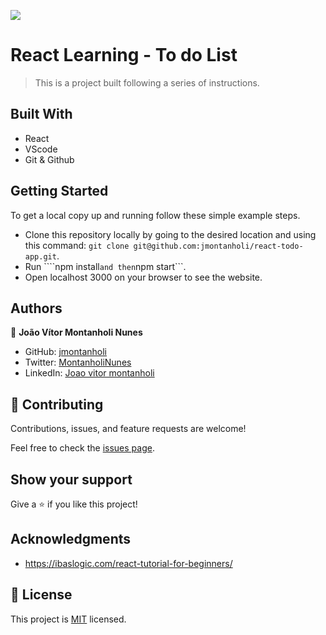 ![](https://img.shields.io/badge/Microverse-blueviolet)

# React Learning - To do List

> This is a project built following a series of instructions.

## Built With

- React
- VScode
- Git & Github

## Getting Started

To get a local copy up and running follow these simple example steps.

- Clone this repository locally by going to the desired location and using this command: ```git clone git@github.com:jmontanholi/react-todo-app.git```.
- Run ````npm install``` and then ```npm start```.
- Open localhost 3000 on your browser to see the website.



## Authors

👤 **João Vítor Montanholi Nunes**

- GitHub: [jmontanholi](https://github.com/jmontanholi)
- Twitter: [MontanholiNunes](https://twitter.com/MontanholiNunes)
- LinkedIn: [Joao vitor montanholi](https://www.linkedin.com/in/joaovitormontanholi/)

## 🤝 Contributing

Contributions, issues, and feature requests are welcome!

Feel free to check the [issues page](../../issues/).

## Show your support

Give a ⭐️ if you like this project!

## Acknowledgments

- https://ibaslogic.com/react-tutorial-for-beginners/

## 📝 License

This project is [MIT](./MIT.md) licensed.